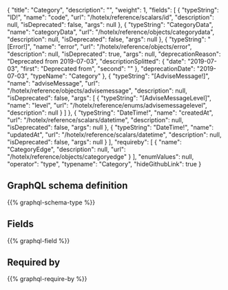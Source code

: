 {
  "title": "Category",
  "description": "",
  "weight": 1,
  "fields": [
    {
      "typeString": "ID!",
      "name": "code",
      "url": "/hotelx/reference/scalars/id",
      "description": null,
      "isDeprecated": false,
      "args": null
    },
    {
      "typeString": "CategoryData",
      "name": "categoryData",
      "url": "/hotelx/reference/objects/categorydata",
      "description": null,
      "isDeprecated": false,
      "args": null
    },
    {
      "typeString": "[Error!]",
      "name": "error",
      "url": "/hotelx/reference/objects/error",
      "description": null,
      "isDeprecated": true,
      "args": null,
      "deprecationReason": "Deprecated from 2019-07-03",
      "descriptionSplitted": {
        "date": "2019-07-03",
        "first": "Deprecated from",
        "second": ""
      },
      "deprecationDate": "2019-07-03",
      "typeName": "Category"
    },
    {
      "typeString": "[AdviseMessage!]",
      "name": "adviseMessage",
      "url": "/hotelx/reference/objects/advisemessage",
      "description": null,
      "isDeprecated": false,
      "args": [
        {
          "typeString": "[AdviseMessageLevel]",
          "name": "level",
          "url": "/hotelx/reference/enums/advisemessagelevel",
          "description": null
        }
      ]
    },
    {
      "typeString": "DateTime!",
      "name": "createdAt",
      "url": "/hotelx/reference/scalars/datetime",
      "description": null,
      "isDeprecated": false,
      "args": null
    },
    {
      "typeString": "DateTime!",
      "name": "updatedAt",
      "url": "/hotelx/reference/scalars/datetime",
      "description": null,
      "isDeprecated": false,
      "args": null
    }
  ],
  "requireby": [
    {
      "name": "CategoryEdge",
      "description": null,
      "url": "/hotelx/reference/objects/categoryedge"
    }
  ],
  "enumValues": null,
  "operator": "type",
  "typename": "Category",
  "hideGithubLink": true
}
## GraphQL schema definition

{{% graphql-schema-type %}}

## Fields

{{% graphql-field %}}

## Required by

{{% graphql-require-by %}}
